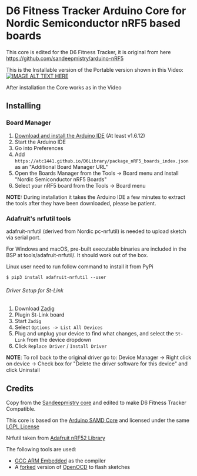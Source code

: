 # D6 Fitness Tracker Arduino Core for Nordic Semiconductor nRF5 based boards

This core is edited for the D6 Fitness Tracker, it is original from here https://github.com/sandeepmistry/arduino-nRF5

This is the Installable version of the Portable version shown in this Video:
[![IMAGE ALT TEXT HERE](https://img.youtube.com/vi/3gjmEdEDJ5A/0.jpg)](https://www.youtube.com/watch?v=3gjmEdEDJ5A)

After installation the Core works as in the Video

## Installing

### Board Manager

 1. [Download and install the Arduino IDE](https://www.arduino.cc/en/Main/Software) (At least v1.6.12)
 2. Start the Arduino IDE
 3. Go into Preferences
 4. Add ```https://atc1441.github.io/D6Library/package_nRF5_boards_index.json``` as an "Additional Board Manager URL"
 5. Open the Boards Manager from the Tools -> Board menu and install "Nordic Semiconductor nRF5 Boards"
 6. Select your nRF5 board from the Tools -> Board menu

__NOTE:__ During installation it takes the Arduino IDE a few minutes to extract the tools after they have been downloaded, please be patient.


### Adafruit's nrfutil tools
adafruit-nrfutil (derived from Nordic pc-nrfutil) is needed to upload sketch via serial port.

For Windows and macOS, pre-built executable binaries are included in the BSP at tools/adafruit-nrfutil/. It should work out of the box.

Linux user need to run follow command to install it from PyPi

```$ pip3 install adafruit-nrfutil --user```


###### Driver Setup for St-Link

 1. Download [Zadig](http://zadig.akeo.ie)
 2. Plugin St-Link board
 3. Start ```Zadig```
 4. Select ```Options -> List All Devices```
 5. Plug and unplug your device to find what changes, and select the ```St-Link``` from the device dropdown
 6. Click ```Replace Driver``` / ```Install Driver```

__NOTE__: To roll back to the original driver go to: Device Manager -> Right click on device -> Check box for "Delete the driver software for this device" and click Uninstall

## Credits

Copy from the [Sandeepmistry core](https://github.com/sandeepmistry/arduino-nRF5) and edited to make D6 Fitness Tracker Compatible.

This core is based on the [Arduino SAMD Core](https://github.com/arduino/ArduinoCore-samd) and licensed under the same [LGPL License](LICENSE)

Nrfutil taken from [Adafruit nRF52 Library](https://github.com/adafruit/Adafruit_nRF52_Arduino)

The following tools are used:

 * [GCC ARM Embedded](https://launchpad.net/gcc-arm-embedded) as the compiler
 * A [forked](https://github.com/sandeepmistry/openocd-code-nrf5) version of [OpenOCD](http://openocd.org) to flash sketches
